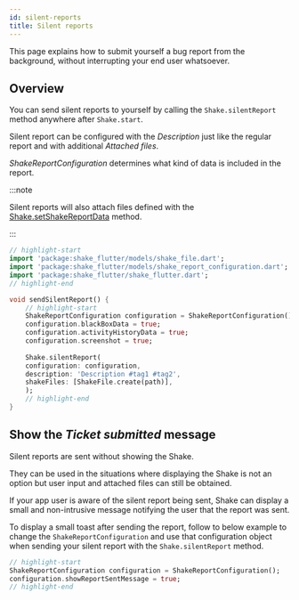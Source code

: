 ```yaml
---
id: silent-reports
title: Silent reports
---
```

This page explains how to submit yourself a bug report from the background, without interrupting your end user whatsoever.

## Overview
You can send silent reports to yourself by calling the `Shake.silentReport` method anywhere after `Shake.start`.

Silent report can be configured with the *Description* just like the regular report and with additional *Attached files*.

*ShakeReportConfiguration* determines what kind of data is included in the report.

:::note

Silent reports will also attach files defined with the [Shake.setShakeReportData](flutter/attachments.md) method.

:::

```dart title="main.dart"
// highlight-start
import 'package:shake_flutter/models/shake_file.dart';
import 'package:shake_flutter/models/shake_report_configuration.dart';
import 'package:shake_flutter/shake_flutter.dart';
// highlight-end

void sendSilentReport() {
    // highlight-start
    ShakeReportConfiguration configuration = ShakeReportConfiguration();
    configuration.blackBoxData = true;
    configuration.activityHistoryData = true;
    configuration.screenshot = true;
    
    Shake.silentReport(
    configuration: configuration,
    description: 'Description #tag1 #tag2',
    shakeFiles: [ShakeFile.create(path)],
    );
    // highlight-end
}
```

## Show the *Ticket submitted* message

Silent reports are sent without showing the Shake.

They can be used in the situations where displaying the Shake is not an option but user input and attached files can still be obtained.

If your app user is aware of the silent report being sent, Shake can display a small and non-intrusive message notifying the user that the report was sent.

To display a small toast after sending the report, follow to below example to change the `ShakeReportConfiguration` and use that configuration object when 
sending your silent report with the `Shake.silentReport` method.

```dart title="main.dart"
// highlight-start
ShakeReportConfiguration configuration = ShakeReportConfiguration();
configuration.showReportSentMessage = true;
// highlight-end
```
